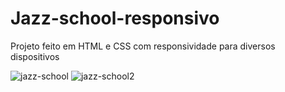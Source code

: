 # Jazz-school-responsivo
Projeto feito em HTML e CSS com responsividade para diversos dispositivos

![jazz-school](https://user-images.githubusercontent.com/79205717/218817451-72f4269d-11a9-449e-a9de-4ed6a2136b3a.PNG)
![jazz-school2](https://user-images.githubusercontent.com/79205717/218817811-ea78ec19-75d9-4538-95de-b2847aa8fa44.PNG)

